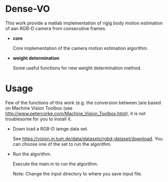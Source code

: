 # Dense-VO

This work provide a matlab implementation of rigig body motion estimation of aan RGB-D camera from consecutive frames.

*   **core**
    
    Core implementation of the camera motion estimation algorithm.

*   **weight determination**
    
    Some useful functions for new weight determination method.


# Usage

Few of the functions of this work (e.g. the conversion between )are based on Machine Vision Toolbox (see http://www.petercorke.com/Machine_Vision_Toolbox.html), it is not troublesome for you to install it.

*   Down load a RGB-D iamge data set.
  
    See https://vision.in.tum.de/data/datasets/rgbd-dataset/download. You can choose one of the set to run the algorithm.

*   Run the algorithm.

    Execute the main.m to run the algorithm.
    
    Note: Change the input directory to where you save input file.


  
